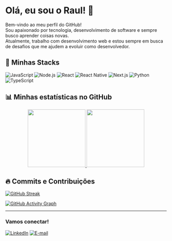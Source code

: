 # Olá, eu sou o Raul! 👋

Bem-vindo ao meu perfil do GitHub!  
Sou apaixonado por tecnologia, desenvolvimento de software e sempre busco aprender coisas novas.  
Atualmente, trabalho com desenvolvimento web e estou sempre em busca de desafios que me ajudem a evoluir como desenvolvedor.

## 🚀 Minhas Stacks

![JavaScript](https://img.shields.io/badge/-JavaScript-F7DF1E?style=flat-square&logo=javascript&logoColor=black)
![Node.js](https://img.shields.io/badge/-Node.js-339933?style=flat-square&logo=node.js&logoColor=white)
![React](https://img.shields.io/badge/-React-61DAFB?style=flat-square&logo=react&logoColor=black)
![React Native](https://img.shields.io/badge/-React%20Native-61DAFB?style=flat-square&logo=react&logoColor=black)
![Next.js](https://img.shields.io/badge/-Next.js-000000?style=flat-square&logo=next.js&logoColor=white)
![Python](https://img.shields.io/badge/-Python-3776AB?style=flat-square&logo=python&logoColor=white)
![TypeScript](https://img.shields.io/badge/-TypeScript-3178C6?style=flat-square&logo=typescript&logoColor=white)
<!-- Adicione ou remova stacks conforme sua experiência -->

## 📊 Minhas estatísticas no GitHub

<div align="center">
  <a href="https://github.com/R4ULz">
    <img height="180em" src="https://github-readme-stats.vercel.app/api?username=R4ULz&show_icons=true&theme=tokyonight&include_all_commits=true&count_private=true"/>
    <img height="180em" src="https://github-readme-stats.vercel.app/api/top-langs/?username=R4ULz&layout=compact&langs_count=7&theme=tokyonight"/>
  </a>
</div>

## 🔥 Commits e Contribuições

[![GitHub Streak](https://streak-stats.demolab.com?user=R4ULz&theme=tokyonight&hide_border=true)](https://git.io/streak-stats)

[![GitHub Activity Graph](https://github-readme-activity-graph.vercel.app/graph?username=R4ULz&theme=tokyo-night)](https://github.com/ashutosh00710/github-readme-activity-graph)

---

### Vamos conectar!

[![LinkedIn](https://img.shields.io/badge/-LinkedIn-0077B5?style=flat-square&logo=linkedin&logoColor=white)](www.linkedin.com/in/raularaujo45)
[![E-mail](https://img.shields.io/badge/-Email-D14836?style=flat-square&logo=gmail&logoColor=white)](mailto:raul.zc45@gmail.com)

<!-- Sinta-se à vontade para personalizar ainda mais! -->
